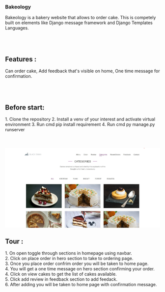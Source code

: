 <h3>Bakeology</h3> Bakeology is a bakery website that allows to order cake. This is competely built on elements like Django message framework
and Django Templates Languages.
<br><br><br><br>
<h2>Features :</h2>
Can order cake, Add feedback that's visible on home, One time message for confirmation.
<br><br><br><br>

<h2>Before start:</h2>
1. Clone the repository 
2. Install a venv of your interest and activate virtual environment
3. Run cmd pip install requirement
4. Run cmd py manage.py runserver
<br><br><br><br>
<img src="https://github.com/vvek475/Bakeology/blob/main/SC/Categories.jpg" >
<h2>Tour :</h2>
1. On open toggle through sections in homepage using navbar.<br>
2. Click on place order in hero section to take to ordering page.<br>
3. Once you place order confrim order you will be taken to home page.<br>
4. You will get a one time message on hero section confirming your order.<br>
4. Click on view cakes to get the list of cakes available.<br>
5. Click add review in feedback section to add feedack.<br>
6. After adding you will be taken to home page with confirmation message.<br>
